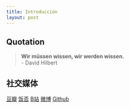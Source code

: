 ```yaml
---
title: Introducción
layout: post
---
```


## Quotation

>**Wir müssen wissen, wir werden wissen.**
<br/>- David Hilbert

## 社交媒体

[豆瓣](https://www.douban.com/people/Jegvar)
[饭否](http://fanfou.com/Jegvar)
[B站](https://space.bilibili.com/10272827)
[微博](https://weibo.com/u/7133912465)
[Github](https://github.com/Windigkeit/Windigkeit.github.io)

